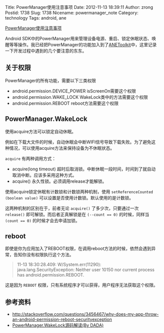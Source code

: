 Title: PowerManager使用注意事项
Date: 2012-11-13 18:39:11
Author: zrong
Postid: 1738
Slug: 1738
Nicename: powermanager_note
Category: technology
Tags: android, ane

[PowerManager使用注意事项](http://zengrong.net/post/1738.htm)

Android SDK中的PowerManager用来管理设备电源、重启、锁定休眠状态、唤醒等等操作。我已经把PowerManager的功能加入到了[ANEToolkit](http://zengrong.net/anetoolkit)中，这里记录一下开发过程中遇到的几个要注意的东东。

## 关于权限

PowerManager的所有功能，需要以下三类权限

* android.permission.DEVICE_POWER isScreenOn需要这个权限
* android.permission.WAKE_LOCK WakeLock类中的方法需要这个权限
* android.permission.REBOOT reboot方法需要这个权限

## PowerManager.WakeLock

使用acquire方法可以锁定自动休眠。

例如在下载大文件的时候，自动休眠会中断WIFI信号导致下载失败。为了避免这种情况，可以使用acquire方法来保持设备为不休眠状态。

`acquire` 有两种调用方式：

* acquire(long timeout)
	超时后取消锁。中断休眠一段时间，时间到了就自动取消中断。应该多采用这种方式。
* acquire()
	永久性锁。必须调用release才能解锁。
	
使用acquire锁定休眠有计数锁和计数锁两种机制，使用 `setReferenceCounted (boolean value)` 可以设置是否使用计数锁。默认使用的是计数锁。

这两种机制的区别在于，前者无论 `acquire()` 了多少次，只要通过一次 `release()` 即可解锁。而后者正真解锁是在 `(--count == 0)` 的时候，同样当 `(count == 0)` 的时候才会去申请加锁。

## reboot

即使是你为应用加入了REBOOT权限，在调用reboot方法的时候，依然会遇到异常，告知你没有权限执行这个方法。

>11-13 18:30:28.409: W/System.err(11290): java.lang.SecurityException: Neither user 10150 nor current process has android.permission.REBOOT.

这是因为 `REBOOT` 权限，只有系统程序才可以获得，用户程序无法获取这个权限。

## 参考资料

* http://stackoverflow.com/questions/3456467/why-does-my-app-throw-an-android-permission-reboot-securityexception
* [PowerManager.WakeLock源码解读(By DADA)](http://yueguc.iteye.com/blog/1125435)
